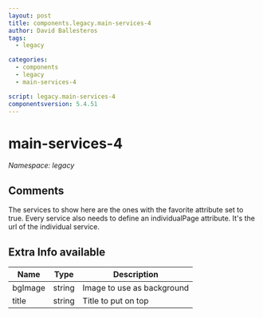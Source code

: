```yaml
---
layout: post
title: components.legacy.main-services-4
author: David Ballesteros
tags:
  - legacy

categories:
  - components
  - legacy
  - main-services-4

script: legacy.main-services-4
componentsversion: 5.4.51
---
```

# main-services-4

*Namespace: legacy*

## Comments

The services to show here are the ones with the favorite attribute set to true.
Every service also needs to define an individualPage attribute. It's the url of the individual service.


## Extra Info available

| Name | Type | Description |
| --- | --- | --- |
| bgImage | string | Image to use as background |
| title | string | Title to put on top |

